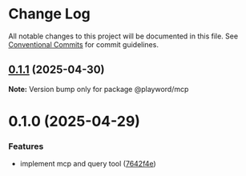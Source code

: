# Change Log

All notable changes to this project will be documented in this file.
See [Conventional Commits](https://conventionalcommits.org) for commit guidelines.

## [0.1.1](https://github.com/Foreverskyin0216/playword/compare/@playword/mcp@0.1.0...@playword/mcp@0.1.1) (2025-04-30)

**Note:** Version bump only for package @playword/mcp





# 0.1.0 (2025-04-29)


### Features

* implement mcp and query tool ([7642f4e](https://github.com/Foreverskyin0216/playword/commit/7642f4e19cead25a851a23aa1128c6e72301d719))
